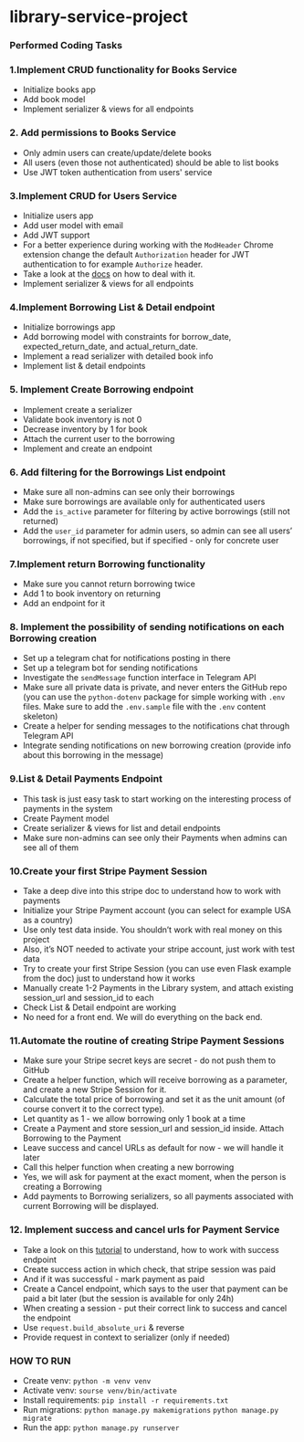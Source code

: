 # library-service-project

### Performed Coding Tasks

### 1.Implement CRUD functionality for Books Service
* Initialize books app
* Add book model
* Implement serializer & views for all endpoints 

### 2. Add permissions to Books Service
* Only admin users can create/update/delete books
* All users (even those not authenticated) should be able to list books
* Use JWT token authentication from users' service

### 3.Implement CRUD for Users Service
* Initialize users app
* Add user model with email
* Add JWT support
* For a better experience during working with the `ModHeader` Chrome extension 
change the default `Authorization` header for JWT authentication to for example `Authorize` header. 
* Take a look at the [docs](https://django-rest-framework-simplejwt.readthedocs.io/en/latest/settings.html#auth-header-name) on how to deal with it.
* Implement serializer & views for all endpoints

### 4.Implement Borrowing List & Detail endpoint
* Initialize borrowings app
* Add borrowing model with constraints for borrow_date, expected_return_date, and actual_return_date.
* Implement a read serializer with detailed book info
* Implement list & detail endpoints

### 5. Implement Create Borrowing endpoint
* Implement create a serializer
* Validate book inventory is not 0
* Decrease inventory by 1 for book
* Attach the current user to the borrowing
* Implement and create an endpoint

###  6. Add filtering for the Borrowings List endpoint
* Make sure all non-admins can see only their borrowings
* Make sure borrowings are available only for authenticated users
* Add the `is_active` parameter for filtering by active borrowings (still not returned)
* Add the `user_id` parameter for admin users, so admin can see all users’ borrowings, if not specified, but if specified - only for concrete user

### 7.Implement return Borrowing functionality
* Make sure you cannot return borrowing twice
* Add 1 to book inventory on returning
* Add an endpoint for it

### 8. Implement the possibility of sending notifications on each Borrowing creation
* Set up a telegram chat for notifications posting in there
* Set up a telegram bot for sending notifications
* Investigate the `sendMessage` function interface in Telegram API
* Make sure all private data is private, and never enters the GitHub repo (you can use the `python-dotenv` package for simple working with `.env` files. Make sure to add the `.env.sample` file with the `.env` content skeleton)
* Create a helper for sending messages to the notifications chat through Telegram API
* Integrate sending notifications on new borrowing creation (provide info about this borrowing in the message)

### 9.List & Detail Payments Endpoint
* This task is just easy task to start working on the interesting process of payments in the system
* Create Payment model
* Create serializer & views for list and detail endpoints
* Make sure non-admins can see only their Payments when admins can see all of them

### 10.Create your first Stripe Payment Session
* Take a deep dive into this stripe doc to understand how to work with payments
* Initialize your Stripe Payment account (you can select for example USA as a country)
* Use only test data inside. You shouldn’t work with real money on this project
* Also, it’s NOT needed to activate your stripe account, just work with test data
* Try to create your first Stripe Session (you can use even Flask example from the doc) just to understand how it works
* Manually create 1-2 Payments in the Library system, and attach existing session_url and session_id to each
* Check List & Detail endpoint are working
* No need for a front end. We will do everything on the back end.

### 11.Automate the routine of creating Stripe Payment Sessions
* Make sure your Stripe secret keys are secret - do not push them to GitHub
* Create a helper function, which will receive borrowing as a parameter, and create a new Stripe Session for it.
* Calculate the total price of borrowing and set it as the unit amount (of course convert it to the correct type).
* Let quantity as 1 - we allow borrowing only 1 book at a time
* Create a Payment and store session_url and session_id inside. Attach Borrowing to the Payment
* Leave success and cancel URLs as default for now - we will handle it later
* Call this helper function when creating a new borrowing
* Yes, we will ask for payment at the exact moment, when the person is creating a Borrowing
* Add payments to Borrowing serializers, so all payments associated with current Borrowing will be displayed.

### 12. Implement success and cancel urls for Payment Service
* Take a look on this [tutorial](https://stripe.com/docs/payments/checkout/custom-success-page) to understand, how to work with success endpoint
* Create success action in which check, that stripe session was paid
* And if it was successful - mark payment as paid
* Create a Cancel endpoint, which says to the user that payment can be paid a bit later (but the session is available for only 24h)
* When creating a session - put their correct link to success and cancel the endpoint
* Use `request.build_absolute_uri` & reverse
* Provide request in context to serializer (only if needed)

### HOW TO RUN

- Create venv: `python -m venv venv`
- Activate venv: `sourse venv/bin/activate`
- Install requirements: `pip install -r requirements.txt`
- Run migrations: `python manage.py makemigrations`
                  `python manage.py migrate`
- Run the app: `python manage.py runserver`

